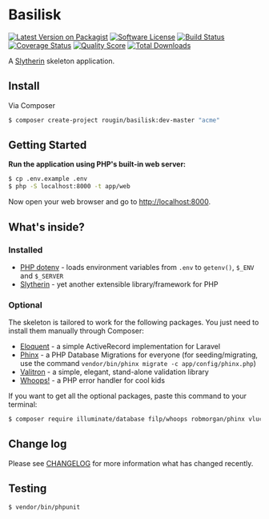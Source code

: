 # Basilisk

[![Latest Version on Packagist][ico-version]][link-packagist]
[![Software License][ico-license]](LICENSE.md)
[![Build Status][ico-travis]][link-travis]
[![Coverage Status][ico-scrutinizer]][link-scrutinizer]
[![Quality Score][ico-code-quality]][link-code-quality]
[![Total Downloads][ico-downloads]][link-downloads]

A [Slytherin](https://github.com/rougin/slytherin) skeleton application.

## Install

Via Composer

``` bash
$ composer create-project rougin/basilisk:dev-master "acme"
```

## Getting Started

**Run the application using PHP's built-in web server:**

``` bash
$ cp .env.example .env
$ php -S localhost:8000 -t app/web
```

Now open your web browser and go to [http://localhost:8000](http://localhost:8000).

## What's inside?

### Installed

* [PHP dotenv](https://github.com/vlucas/phpdotenv) - loads environment variables from `.env` to `getenv()`, `$_ENV` and `$_SERVER`
* [Slytherin](https://github.com/rougin/slytherin) - yet another extensible library/framework for PHP

### Optional

The skeleton is tailored to work for the following packages. You just need to install them manually through Composer:

* [Eloquent](https://laravel.com/docs/5.5/eloquent) - a simple ActiveRecord implementation for Laravel
* [Phinx](https://phinx.org/) - a PHP Database Migrations for everyone (for seeding/migrating, use the command `vendor/bin/phinx migrate -c app/config/phinx.php`)
* [Valitron](http://vancelucas.com/blog/valitron-the-simple-validation-library-that-doesnt-suck) - a simple, elegant, stand-alone validation library
* [Whoops!](https://filp.github.io/whoops) - a PHP error handler for cool kids

If you want to get all the optional packages, paste this command to your terminal:

``` bash
$ composer require illuminate/database filp/whoops robmorgan/phinx vlucas/valitron
```

## Change log

Please see [CHANGELOG](CHANGELOG.md) for more information what has changed recently.

## Testing

``` bash
$ vendor/bin/phpunit
```

[ico-version]: https://img.shields.io/packagist/v/rougin/basilisk.svg?style=flat-square
[ico-license]: https://img.shields.io/badge/license-MIT-brightgreen.svg?style=flat-square
[ico-travis]: https://img.shields.io/travis/rougin/basilisk/master.svg?style=flat-square
[ico-scrutinizer]: https://img.shields.io/scrutinizer/coverage/g/rougin/basilisk.svg?style=flat-square
[ico-code-quality]: https://img.shields.io/scrutinizer/g/rougin/basilisk.svg?style=flat-square
[ico-downloads]: https://img.shields.io/packagist/dt/rougin/basilisk.svg?style=flat-square

[link-packagist]: https://packagist.org/packages/rougin/basilisk
[link-travis]: https://travis-ci.org/rougin/basilisk
[link-scrutinizer]: https://scrutinizer-ci.com/g/rougin/basilisk/code-structure
[link-code-quality]: https://scrutinizer-ci.com/g/rougin/basilisk
[link-downloads]: https://packagist.org/packages/rougin/basilisk
[link-author]: https://github.com/rougin
[link-contributors]: ../../contributors
